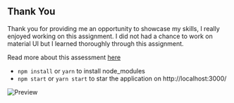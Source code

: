 ## Thank You

Thank you for providing me an opportunity to showcase my skills, I really enjoyed working on this assignment. I did not had a chance to work on material UI but I learned thoroughly through this assignment.


Read more about this assessment [here](https://react.eogresources.com)



- `npm install` or `yarn` to install node_modules
- `npm start` or `yarn start` to star the application on http://localhost:3000/


![Preview](https://github.com/swathireddy29875/eog-chart-assignment/blob/master/Preview.gif)
